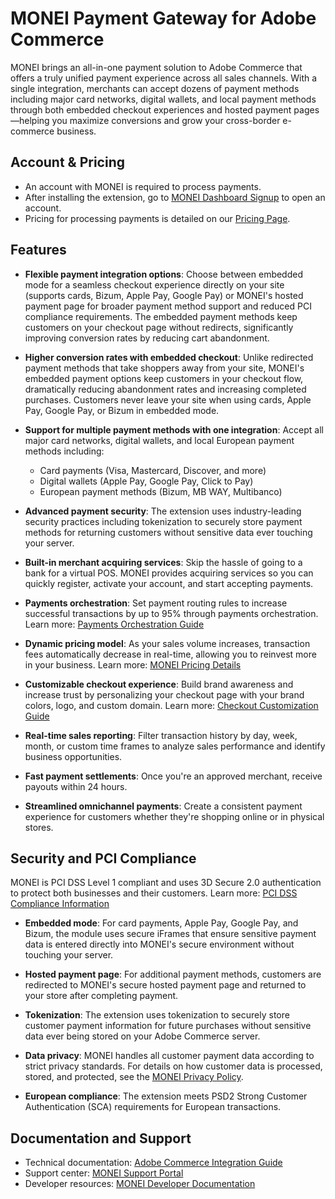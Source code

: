 # MONEI Payment Gateway for Adobe Commerce

MONEI brings an all-in-one payment solution to Adobe Commerce that offers a truly unified payment experience across all sales channels. With a single integration, merchants can accept dozens of payment methods including major card networks, digital wallets, and local payment methods through both embedded checkout experiences and hosted payment pages—helping you maximize conversions and grow your cross-border e-commerce business.

## Account & Pricing

- An account with MONEI is required to process payments.
- After installing the extension, go to [MONEI Dashboard Signup](https://dashboard.monei.com/?action=signUp) to open an account.
- Pricing for processing payments is detailed on our [Pricing Page](https://monei.com/pricing/).

## Features

- **Flexible payment integration options**: Choose between embedded mode for a seamless checkout experience directly on your site (supports cards, Bizum, Apple Pay, Google Pay) or MONEI's hosted payment page for broader payment method support and reduced PCI compliance requirements. The embedded payment methods keep customers on your checkout page without redirects, significantly improving conversion rates by reducing cart abandonment.

- **Higher conversion rates with embedded checkout**: Unlike redirected payment methods that take shoppers away from your site, MONEI's embedded payment options keep customers in your checkout flow, dramatically reducing abandonment rates and increasing completed purchases. Customers never leave your site when using cards, Apple Pay, Google Pay, or Bizum in embedded mode.

- **Support for multiple payment methods with one integration**: Accept all major card networks, digital wallets, and local European payment methods including:

  - Card payments (Visa, Mastercard, Discover, and more)
  - Digital wallets (Apple Pay, Google Pay, Click to Pay)
  - European payment methods (Bizum, MB WAY, Multibanco)

- **Advanced payment security**: The extension uses industry-leading security practices including tokenization to securely store payment methods for returning customers without sensitive data ever touching your server.

- **Built-in merchant acquiring services**: Skip the hassle of going to a bank for a virtual POS. MONEI provides acquiring services so you can quickly register, activate your account, and start accepting payments.

- **Payments orchestration**: Set payment routing rules to increase successful transactions by up to 95% through payments orchestration. Learn more: [Payments Orchestration Guide](https://monei.com/features/payments-orchestration/)

- **Dynamic pricing model**: As your sales volume increases, transaction fees automatically decrease in real-time, allowing you to reinvest more in your business. Learn more: [MONEI Pricing Details](https://monei.com/pricing/)

- **Customizable checkout experience**: Build brand awareness and increase trust by personalizing your checkout page with your brand colors, logo, and custom domain. Learn more: [Checkout Customization Guide](https://support.monei.com/hc/articles/360017814717)

- **Real-time sales reporting**: Filter transaction history by day, week, month, or custom time frames to analyze sales performance and identify business opportunities.

- **Fast payment settlements**: Once you're an approved merchant, receive payouts within 24 hours.

- **Streamlined omnichannel payments**: Create a consistent payment experience for customers whether they're shopping online or in physical stores.

## Security and PCI Compliance

MONEI is PCI DSS Level 1 compliant and uses 3D Secure 2.0 authentication to protect both businesses and their customers. Learn more: [PCI DSS Compliance Information](https://monei.com/pci-dss/)

- **Embedded mode**: For card payments, Apple Pay, Google Pay, and Bizum, the module uses secure iFrames that ensure sensitive payment data is entered directly into MONEI's secure environment without touching your server.

- **Hosted payment page**: For additional payment methods, customers are redirected to MONEI's secure hosted payment page and returned to your store after completing payment.

- **Tokenization**: The extension uses tokenization to securely store customer payment information for future purchases without sensitive data ever being stored on your Adobe Commerce server.

- **Data privacy**: MONEI handles all customer payment data according to strict privacy standards. For details on how customer data is processed, stored, and protected, see the [MONEI Privacy Policy](https://monei.com/privacy-policy/).

- **European compliance**: The extension meets PSD2 Strong Customer Authentication (SCA) requirements for European transactions.

## Documentation and Support

- Technical documentation: [Adobe Commerce Integration Guide](https://docs.monei.com/docs/e-commerce/adobe-commerce/)
- Support center: [MONEI Support Portal](https://support.monei.com/)
- Developer resources: [MONEI Developer Documentation](https://docs.monei.com/)
